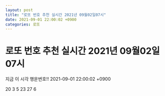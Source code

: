 ```yaml
---
layout: post
title: "로또 번호 추천 실시간 2021년 09월02일07시"
date: 2021-09-01 22:00:02 +0900
categories: 로또
---
```


# 로또 번호 추천 실시간 2021년 09월02일07시

지금 이 시각 행운번호!! 2021-09-01 22:00:02 +0900

 20  3  5  23  27  6 

